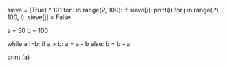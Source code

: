 sieve = [True] * 101
for i in range(2, 100):
    if sieve[i]:
        print(i)
        for j in range(i*i, 100, i):
            sieve[j] = False
            
            
            
            
a = 50
b = 100
 
while a !=b:
    if a > b:
        a = a - b
    else:
        b = b - a
 
print (a)
            

